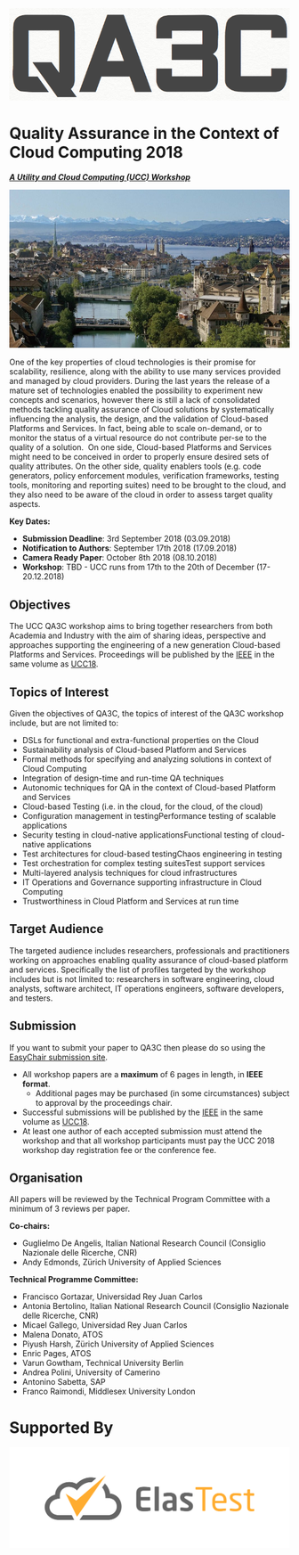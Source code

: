 ![Quality Assurance in the Context of Cloud Computing](logo.png)

# Quality Assurance in the Context of Cloud Computing 2018

***[A Utility and Cloud Computing (UCC) Workshop](http://ucc-conference.org)***

![zurich](zurich.jpg)

One of the key properties of cloud technologies is their promise for scalability, resilience, along with the ability to use many services provided and managed by cloud providers. During the last years the release of a mature set of technologies enabled the possibility to experiment new concepts and scenarios, however there is still a lack of consolidated methods tackling quality assurance of Cloud solutions by systematically influencing the analysis, the design, and the validation of Cloud-based Platforms and Services. In fact, being able to scale on-demand, or to monitor the status of a virtual resource do not contribute per-se to the quality of a solution.  On one side, Cloud-based Platforms and Services might need to be conceived in order to properly ensure desired sets of quality attributes. On the other side, quality enablers tools (e.g. code generators, policy enforcement modules, verification frameworks, testing tools, monitoring and reporting suites) need to be brought to the cloud, and they also need to be aware of the cloud in order to assess target quality aspects.

**Key Dates:**

* **Submission Deadline**: 3rd September 2018 (03.09.2018)
* **Notification to Authors**: September 17th 2018 (17.09.2018)
* **Camera Ready Paper**: October 8th 2018 (08.10.2018)
* **Workshop**: TBD - UCC runs from 17th to the 20th of December (17-20.12.2018)

## Objectives

The UCC QA3C workshop aims to bring together researchers from both Academia and Industry with the aim of sharing ideas, perspective and approaches supporting the engineering of a new generation Cloud-based Platforms and Services. Proceedings will be published by the [IEEE](http://www.ieee.org) in the same volume as [UCC18](http://ucc-conference.org).

## Topics of Interest

Given the objectives of QA3C, the topics of interest of the QA3C workshop include, but are not limited to:

* DSLs for functional and extra-functional properties on the Cloud
* Sustainability analysis of Cloud-based Platform and Services
* Formal methods for specifying and analyzing solutions in context of Cloud Computing
* Integration of design-time and run-time QA techniques
* Autonomic techniques for QA in the context of Cloud-based Platform and Services
* Cloud-based Testing (i.e. in the cloud, for the cloud, of the cloud)
* Configuration management in testingPerformance testing of scalable applications
* Security testing in cloud-native applicationsFunctional testing of cloud-native applications
* Test architectures for cloud-based testingChaos engineering in testing
* Test orchestration for complex testing suitesTest support services
* Multi-layered analysis techniques for cloud infrastructures
* IT Operations and Governance supporting infrastructure in Cloud Computing
* Trustworthiness in Cloud Platform and Services at run time

## Target Audience

The targeted audience includes researchers, professionals and practitioners working on approaches enabling quality assurance of cloud-based platform and services. Specifically the list of profiles targeted by the workshop includes but is not limited to: researchers in software engineering, cloud analysts, software architect, IT operations engineers, software developers, and testers.

## Submission

If you want to submit your paper to QA3C then please do so using the [EasyChair submission site](https://easychair.org/conferences/?conf=qa3c).  

* All workshop papers are a **maximum** of 6 pages in length, in **IEEE format**. 
  * Additional pages may be purchased (in some circumstances) subject to approval by the proceedings chair.
* Successful submissions will be published by the [IEEE](http://www.ieee.org) in the same volume as [UCC18](http://ucc-conference.org).
* At least one author of each accepted submission must attend the workshop and that all workshop participants must pay the UCC 2018 workshop day registration fee or the conference fee.

## Organisation

All papers will be reviewed by the Technical Program Committee with a minimum of 3 reviews per paper. 

**Co-chairs:**

* Guglielmo De Angelis, Italian National Research Council (Consiglio Nazionale delle Ricerche, CNR)
* Andy Edmonds, Zürich University of Applied Sciences

**Technical Programme Committee:**

* Francisco Gortazar, Universidad Rey Juan Carlos
* Antonia Bertolino, Italian National Research Council (Consiglio Nazionale delle Ricerche, CNR)
* Micael Gallego, Universidad Rey Juan Carlos
* Malena Donato, ATOS
* Piyush Harsh, Zürich University of Applied Sciences
* Enric Pages, ATOS
* Varun Gowtham, Technical University Berlin
* Andrea Polini, University of Camerino
* Antonino Sabetta, SAP
* Franco Raimondi, Middlesex University London

# Supported By

[![elastest](./elastest.png)](http://www.elastest.io)
